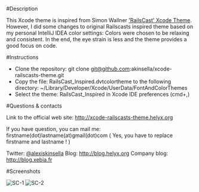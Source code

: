 #Description

This Xcode theme is inspired from Simon Wallner ['RailsCast' Xcode Theme](https://github.com/SimonWallner/RailsCast-Xcode-Theme).
However, I did some changes to original Railscasts inspired theme based on my personal IntelliJ IDEA color settings:
Colors were chosen to be relaxing and consistent. In the end, the eye strain is less and the theme provides a good focus on code.


#Instructions

 * Clone the repository: git clone git@github.com:akinsella/xcode-railscasts-theme.git
 * Copy the file: RailsCast\_Inspired.dvtcolortheme to the following directory: ~/Library/Developer/Xcode/UserData/FontAndColorThemes
 * Select the theme: RailsCast\_Inspired in Xcode IDE preferences (cmd+,)


#Questions & contacts

Link to the official web site: http://xcode-railscasts-theme.helyx.org

If you have question, you can mail me: firstname(dot)lastname(at)gmail(dot)com ( Yes, you have to replace firstname and lastname ! )

Twitter: [@alexiskinsella](http://twitter.com/alexiskinsella)
Blog: http://blog.helyx.org
Company blog: http://blog.xebia.fr


#Screenshots

![SC-1](https://github.com/akinsella/xcode-railscasts-theme/raw/master/screenshot-1.png)
![SC-2](https://github.com/akinsella/xcode-railscasts-theme/raw/master/screenshot-2.png)

